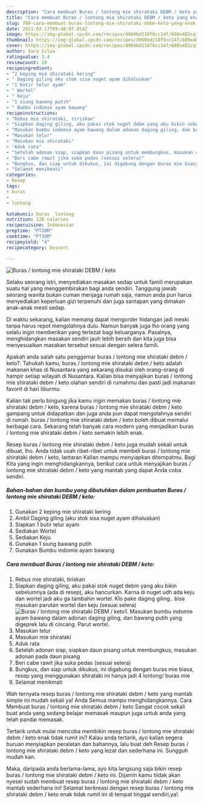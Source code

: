 ```yaml
---
description: "Cara membuat Buras / lontong mie shirataki DEBM / keto yang enak dan Mudah Dibuat"
title: "Cara membuat Buras / lontong mie shirataki DEBM / keto yang enak dan Mudah Dibuat"
slug: 788-cara-membuat-buras-lontong-mie-shirataki-debm-keto-yang-enak-dan-mudah-dibuat
date: 2021-03-17T09:48:07.814Z
image: https://img-global.cpcdn.com/recipes/d960bd210f0cc14f/680x482cq70/buras-lontong-mie-shirataki-debm-keto-foto-resep-utama.jpg
thumbnail: https://img-global.cpcdn.com/recipes/d960bd210f0cc14f/680x482cq70/buras-lontong-mie-shirataki-debm-keto-foto-resep-utama.jpg
cover: https://img-global.cpcdn.com/recipes/d960bd210f0cc14f/680x482cq70/buras-lontong-mie-shirataki-debm-keto-foto-resep-utama.jpg
author: Sara Silva
ratingvalue: 3.4
reviewcount: 10
recipeingredient:
- "2 keping mie shirataki kering"
- " Daging giling aku stok sisa nuget ayam dihaluskan"
- "1 butir telur ayam"
- " Wortel"
- " Keju"
- "1 siung bawang putih"
- " Bumbu indomie ayam bawang"
recipeinstructions:
- "Rebus mie shirataki, tiriskan"
- "Siapkan daging giling, aku pakai stok nuget debm yang aku bikin sebelumnya (ada di resep), aku hancurkan. Karna di nuget udh ada keju dan wortel jadi aku ga tambahin wortel. Klo pake daging giling.. bisa masukan parutan wortel dan keju (sesuai selera)"
- "Masukan bumbu indomie ayam bawang dalam adonan daging giling, dan bawang putih yang digeprek lalu di cincang. Parut wortel."
- "Masukan telur"
- "Masukan mie shirataki"
- "Aduk rata"
- "Setelah adonan siap, siapkan daun pisang untuk membungkus, masukan adonan pada daun pisang"
- "Beri cabe rawit jika suka pedas (sesuai selera)"
- "Bungkus, dan siap untuk dikukus, ini digabung dengan buras mie biasa, resep yang menggunakan shirataki ini hanya jadi 4 lontong/ buras mie"
- "Selamat menikmati"
categories:
- Resep
tags:
- buras
- 
- lontong

katakunci: buras  lontong 
nutrition: 128 calories
recipecuisine: Indonesian
preptime: "PT20M"
cooktime: "PT39M"
recipeyield: "4"
recipecategory: Dessert

---
```



![Buras / lontong mie shirataki DEBM / keto](https://img-global.cpcdn.com/recipes/d960bd210f0cc14f/680x482cq70/buras-lontong-mie-shirataki-debm-keto-foto-resep-utama.jpg)

Selaku seorang istri, menyediakan masakan sedap untuk famili merupakan suatu hal yang menggembirakan bagi anda sendiri. Tanggung jawab seorang  wanita bukan cuman menjaga rumah saja, namun anda pun harus menyediakan keperluan gizi terpenuhi dan juga santapan yang dimakan anak-anak mesti sedap.

Di waktu  sekarang, kalian memang dapat mengorder hidangan jadi meski tanpa harus repot mengolahnya dulu. Namun banyak juga lho orang yang selalu ingin memberikan yang terlezat bagi keluarganya. Pasalnya, menghidangkan masakan sendiri jauh lebih bersih dan kita juga bisa menyesuaikan masakan tersebut sesuai dengan selera famili. 



Apakah anda salah satu penggemar buras / lontong mie shirataki debm / keto?. Tahukah kamu, buras / lontong mie shirataki debm / keto adalah makanan khas di Nusantara yang sekarang disukai oleh orang-orang di hampir setiap wilayah di Nusantara. Kalian bisa menyajikan buras / lontong mie shirataki debm / keto olahan sendiri di rumahmu dan pasti jadi makanan favorit di hari liburmu.

Kalian tak perlu bingung jika kamu ingin memakan buras / lontong mie shirataki debm / keto, karena buras / lontong mie shirataki debm / keto gampang untuk didapatkan dan juga anda pun dapat mengolahnya sendiri di rumah. buras / lontong mie shirataki debm / keto boleh dibuat memalui berbagai cara. Sekarang telah banyak cara modern yang menjadikan buras / lontong mie shirataki debm / keto semakin lebih enak.

Resep buras / lontong mie shirataki debm / keto juga mudah sekali untuk dibuat, lho. Anda tidak usah ribet-ribet untuk membeli buras / lontong mie shirataki debm / keto, lantaran Kalian mampu menyiapkan ditempatmu. Bagi Kita yang ingin menghidangkannya, berikut cara untuk menyajikan buras / lontong mie shirataki debm / keto yang mantab yang dapat Anda coba sendiri.

<!--inarticleads1-->

##### Bahan-bahan dan bumbu yang dibutuhkan dalam pembuatan Buras / lontong mie shirataki DEBM / keto:

1. Gunakan 2 keping mie shirataki kering
1. Ambil  Daging giling (aku stok sisa nuget ayam dihaluskan)
1. Siapkan 1 butir telur ayam
1. Sediakan  Wortel
1. Sediakan  Keju
1. Gunakan 1 siung bawang putih
1. Gunakan  Bumbu indomie ayam bawang




<!--inarticleads2-->

##### Cara membuat Buras / lontong mie shirataki DEBM / keto:

1. Rebus mie shirataki, tiriskan
1. Siapkan daging giling, aku pakai stok nuget debm yang aku bikin sebelumnya (ada di resep), aku hancurkan. Karna di nuget udh ada keju dan wortel jadi aku ga tambahin wortel. Klo pake daging giling.. bisa masukan parutan wortel dan keju (sesuai selera)
<img src="https://img-global.cpcdn.com/steps/70f286e4cd1f7045/160x128cq70/buras-lontong-mie-shirataki-debm-keto-langkah-memasak-2-foto.jpg" alt="Buras / lontong mie shirataki DEBM / keto">1. Masukan bumbu indomie ayam bawang dalam adonan daging giling, dan bawang putih yang digeprek lalu di cincang. Parut wortel.
1. Masukan telur
1. Masukan mie shirataki
1. Aduk rata
1. Setelah adonan siap, siapkan daun pisang untuk membungkus, masukan adonan pada daun pisang
1. Beri cabe rawit jika suka pedas (sesuai selera)
1. Bungkus, dan siap untuk dikukus, ini digabung dengan buras mie biasa, resep yang menggunakan shirataki ini hanya jadi 4 lontong/ buras mie
1. Selamat menikmati




Wah ternyata resep buras / lontong mie shirataki debm / keto yang mantab simple ini mudah sekali ya! Anda Semua mampu menghidangkannya. Cara Membuat buras / lontong mie shirataki debm / keto Sangat cocok sekali buat anda yang sedang belajar memasak maupun juga untuk anda yang telah pandai memasak.

Tertarik untuk mulai mencoba membikin resep buras / lontong mie shirataki debm / keto enak tidak rumit ini? Kalau anda tertarik, ayo kalian segera buruan menyiapkan peralatan dan bahannya, lalu buat deh Resep buras / lontong mie shirataki debm / keto yang lezat dan sederhana ini. Sungguh mudah kan. 

Maka, daripada anda berlama-lama, ayo kita langsung saja bikin resep buras / lontong mie shirataki debm / keto ini. Dijamin kamu tiidak akan nyesel sudah membuat resep buras / lontong mie shirataki debm / keto mantab sederhana ini! Selamat berkreasi dengan resep buras / lontong mie shirataki debm / keto enak tidak rumit ini di tempat tinggal sendiri,ya!.

